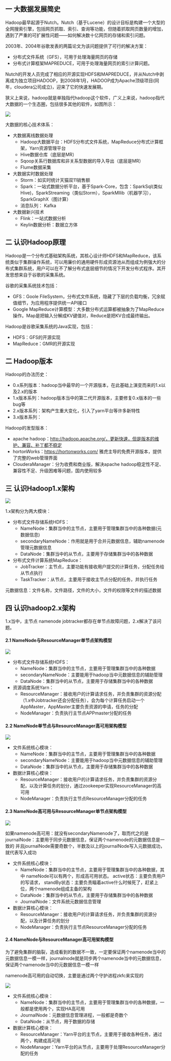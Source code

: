 ## 一 大数据发展简史

Hadoop最早起源于Nutch。Nutch（基于Lucene）的设计目标是构建一个大型的全网搜索引擎，包括网页抓取、索引、查询等功能，但随着抓取网页数量的增加，遇到了严重的可扩展性问题——如何解决数十亿网页的存储和索引问题。  

2003年、2004年谷歌发表的两篇论文为该问题提供了可行的解决方案：
- 分布式文件系统（GFS），可用于处理海量网页的存储
- 分布式计算框架MAPREDUCE，可用于处理海量网页的索引计算问题。

Nutch的开发人员完成了相应的开源实现HDFS和MAPREDUCE，并从Nutch中剥离成为独立项目HADOOP，到2008年1月，HADOOP成为Apache顶级项目(同年，cloudera公司成立)，迎来了它的快速发展期。  

狭义上来说，hadoop就是单独指代hadoop这个软件，广义上来说，hadoop指代大数据的一个生态圈，包括很多其他的软件，如图所示：  

![](../images/bigdata/hadoop-00.png)  

大数据的核心技术体系：
- 大数据离线数据处理
  - Hadoop大数据平台：HDFS分布式文件系统，MapReduce分布式计算框架，Yarn资源管理平台
  - Hive数据仓库（底层是MR）
  - Sqoop关系行数据库和非关系型数据的导入导出（底层是MR）
  - Flume数据采集
- 大数据实时数据处理
  - Storm：如实时统计天猫双11销售额
  - Spark：一站式数据分析平台，基于Spark-Core，包含：SparkSql(类似Hive)，SparkStreaming（类似Storm），SparkMllib（机器学习），SparkGraphX（图计算）
  - 消息队列： Kafka
- 大数据新兴技术
  - Flink：一站式数据分析
  - Keylin数据分析：数据立方体



## 二 认识Hadoop原理

Hadoop是一个分布式基础架构系统，其核心设计师HDFS和MapReduce，该系统类似于集群操作系统，可以用廉价的通用硬件形成资源池从而组成为例强大的分布式集群系统，用户可以在不了解分布式底层细节的情况下开发分布式程序。其开发思想来自于谷歌的采集系统。  

谷歌的采集系统技术包括：
- GFS：Goole FileSystem，分布式文件系统，隐藏了下层的负载均衡，冗余赋值细节，为应用程序提供统一API接口
- Google MapReduce计算模型：大多数分布式运算都被抽象为了MapReduce操作。Map是把输入分解成KV键值对，Reduce是把KV合成最终输出。

Hadoop是谷歌采集系统的Java实现，包括：
- HDFS：GFS的开源实现
- MapReduce：GMR的开源实现

## 二 Hadoop版本

Hadoop的办法历史：
- 0.x系列版本：hadoop当中最早的一个开源版本，在此基础上演变而来的1.x以及2.x的版本
- 1.x版本系列：hadoop版本当中的第二代开源版本，主要修复0.x版本的一些bug等
- 2.x版本系列：架构产生重大变化，引入了yarn平台等许多新特性
- 3.x版本系列：

Hadoop的发型版本：
- apache hadoop：http://hadoop.apache.org/，更新快速，但是版本的维护、兼容、补丁都不稳定
- hortonWorks：https://hortonworks.com/ 雅虎主导的免费开源版本，提供了完整的web管理界面
- ClouderaManager：分为收费和商业版，解决apache hadoop稳定性不足、兼容性不足、升级困难等问题，国内使用较多

## 三 认识Hadoop1.x架构  

![](../images/bigdata/hadoop-01.png)  

1.x架构分为两大模块：
- 分布式文件存储系统HDFS：
  - NameNode：集群当中的主节点，主要用于管理集群当中的各种数据(元数据信息)
  - secondaryNameNode：作用就是用于合并元数据信息，辅助namenode管理元数据信息
  - DataNode：集群当中的从节点，主要用于存储集群当中的各种数据
- 分布式文件计算系统MapReduce：
  - JobTracker：主节点，主要功能有接收用户提交的计算任务，分配任务给从节点执行
  - TaskTracker：从节点，主要用于接收主节点分配的任务，并执行任务

元数据信息：文件名称，文件路径，文件的大小，文件的权限等文件的描述数据

## 四 认识hadoop2.x架构 

1.x当中，主节点  namenode  jobtracker都存在单节点故障问题，2.x解决了该问题。  

#### 2.1 NameNode与ResourceManager单节点架构模型

![](../images/bigdata/hadoop-02.png)  

- 分布式文件存储系统HDFS：
  - NameNode：集群当中的主节点，主要用于管理集群当中的各种数据
  - secondaryNameNode：主要能用于hadoop当中元数据信息的辅助管理
  - DataNode：集群当中的从节点，主要用于存储集群当中的各种数据
- 资源调度系统Yarn：
  - ResourceManager：接收用户的计算请求任务，并负责集群的资源分配（1.x中Jobtracker还会分配任务），会为每个计算任务启动一个AppMaster，AppMaster主要负责资源的申请，任务的分配
  - NodeManager：负责执行主节点APPmaster分配的任务

#### 2.2 NameNode单节点与ResourceManager高可用架构模型

![](../images/bigdata/hadoop-03.png) 

- 文件系统核心模块：
  - NameNode：集群当中的主节点，主要用于管理集群当中的各种数据
  - secondaryNameNode：主要能用于hadoop当中元数据信息的辅助管理
  - DataNode：集群当中的从节点，主要用于存储集群当中的各种数据
- 数据计算核心模块：
  - ResourceManager：接收用户的计算请求任务，并负责集群的资源分配，以及计算任务的划分，通过zookeeper实现ResourceManager的高可用
  - NodeManager：负责执行主节点ResourceManager分配的任务

#### 2.3 NameNode高可用与ResourceManager单节点架构模型

![](../images/bigdata/hadoop-04.png)   

如果namenode高可用：就没有secondaryNamenode了，取而代之的是journalNode：主要用于同步元数据信息，保证两个namenode的元数据信息是一致的
并且journalNode需要奇数个，半数及以上的journalNode写入元数据成功，就代表写入成功

- 文件系统核心模块：
  - NameNode：集群当中的主节点，主要用于管理集群当中的各种数据，其中 nameNode可以有两个，形成高可用状态。 active状态：主要负责用户的写请求， standBy状态：主要负责瞄着active什么时候死了，赶紧上位，两个namenode组成主备的架构   
  - DataNode：集群当中的从节点，主要用于存储集群当中的各种数据
  - JournalNode：文件系统元数据信息管理
- 数据计算核心模块：
  - ResourceManager：接收用户的计算请求任务，并负责集群的资源分配，以及计算任务的划分
  - NodeManager：负责执行主节点ResourceManager分配的任务


#### 2.4 NameNode与ResourceManager高可用架构模型  

为了避免集群的脑裂，造成看到的数据不一致，一定要保证两个namenode当中的元数据信息一模一样，journalnode就是同步两个namenode当中的元数据信息，保证两个namenode当中的元数据信息一模一样  

namenode高可用的自动切换，主要是通过两个守护进程zkfc来实现的

![](../images/bigdata/hadoop-05.png) 

- 文件系统核心模块：
  - NameNode：集群当中的主节点，主要用于管理集群当中的各种数据，一般都是使用两个，实现HA高可用
  - JournalNode：元数据信息管理进程，一般都是奇数个
  - DataNode：从节点，用于数据的存储
- 数据计算核心模块：
  - ResourceManager：Yarn平台的主节点，主要用于接收各种任务，通过两个，构建成高可用
  - NodeManager：Yarn平台的从节点，主要用于处理ResourceManager分配的任务